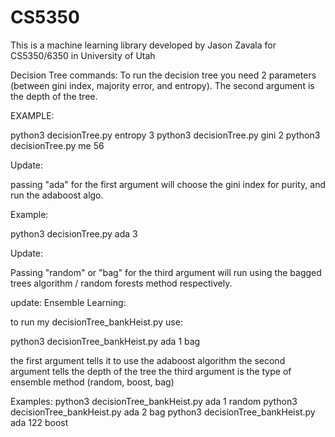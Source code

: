 # CS5350

This is a machine learning library developed by Jason Zavala for CS5350/6350 in University of Utah


Decision Tree commands:
To run the decision tree you need 2 parameters (between gini index, majority error, and entropy). The second argument is the depth of the tree. 

EXAMPLE:

python3 decisionTree.py entropy 3
python3 decisionTree.py gini 2
python3 decisionTree.py me 56


Update: 

passing "ada" for the first argument will choose the gini index for purity, and run the adaboost algo.

Example:

python3 decisionTree.py ada 3

Update: 

Passing "random" or "bag" for the third argument will run using the bagged trees algorithm / random forests method respectively. 


update: 
Ensemble Learning: 

to run my decisionTree_bankHeist.py use:

python3 decisionTree_bankHeist.py ada 1 bag


the first argument tells it to use the adaboost algorithm
the second argument tells the depth of the tree
the third argument is the type of ensemble method (random, boost, bag)

Examples:
python3 decisionTree_bankHeist.py ada 1 random
python3 decisionTree_bankHeist.py ada 2 bag
python3 decisionTree_bankHeist.py ada 122 boost



